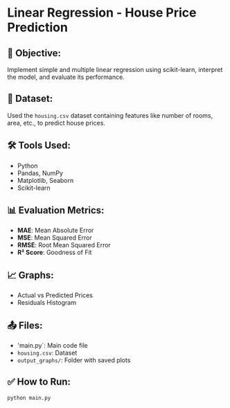 # Linear Regression - House Price Prediction

## 📌 Objective:
Implement simple and multiple linear regression using scikit-learn, interpret the model, and evaluate its performance.

## 📁 Dataset:
Used the `housing.csv` dataset containing features like number of rooms, area, etc., to predict house prices.

## 🛠 Tools Used:
- Python
- Pandas, NumPy
- Matplotlib, Seaborn
- Scikit-learn

## 📊 Evaluation Metrics:
- **MAE**: Mean Absolute Error
- **MSE**: Mean Squared Error
- **RMSE**: Root Mean Squared Error
- **R² Score**: Goodness of Fit

## 📈 Graphs:
- Actual vs Predicted Prices
- Residuals Histogram

## 📤 Files:
- 'main.py`: Main code file
- `housing.csv`: Dataset
- `output_graphs/`: Folder with saved plots

## ✅ How to Run:
```bash
python main.py

